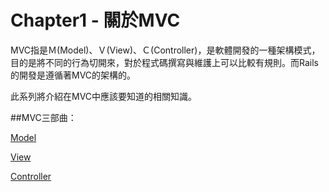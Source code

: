 # Chapter1 - 關於MVC

MVC指是Ｍ(Model)、Ｖ(View)、Ｃ(Controller)，是軟體開發的一種架構模式，目的是將不同的行為切開來，對於程式碼撰寫與維護上可以比較有規則。而Rails的開發是遵循著MVC的架構的。

此系列將介紹在MVC中應該要知道的相關知識。


##MVC三部曲：

[Model](model.md)

[View](gk6ia72j2_vu_u_e9.md)

[Controller](controller.md)






